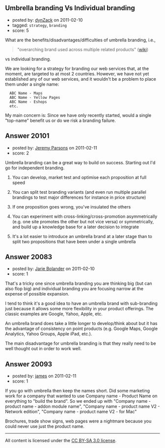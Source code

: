 ## Umbrella branding Vs Individual branding

- posted by: [dynZack](https://stackexchange.com/users/-1/4095-dynzack) on 2011-02-10
- tagged: `strategy`, `branding`
- score: 5

What are the benefits/disadvantages/difficulties of umbrella branding, i.e., 

> "overarching brand used across multiple related products" ([wiki][1])

vs individual branding. 

We are looking for a strategy for branding our web services that, at the moment, are targeted to at most 2 countries. However, we have not yet established any of our web services, and it wouldn't be a problem to place them under a single name: 
        
      ABC Name - Maps
      ABC Name - Yellow Pages
      ABC Name - Eshops
      etc.

My main concern is: Since we have only recently started, would a single "top-name" benefit us or do we risk a branding failure. 



  [1]: http://en.wikipedia.org/wiki/Umbrella_brand


## Answer 20101

- posted by: [Jeremy Parsons](https://stackexchange.com/users/-1/4291-jeremy-parsons) on 2011-02-11
- score: 2

Umbrella branding can be a great way to build on success. Starting out I'd go for independent branding.

1. You can develop, market test and optimise each proposition at full speed

2. You can split test branding variants (and even run multiple parallel brandings to test major differences for instance in price structure)

2. If one proposition goes wrong, you've insulated the others

3. You can experiment with cross-linking/cross-promotion asymmetrically (e.g. one site promotes the other but not vice versa) or symmetrically, and build up a knowledge base for a later decision to integrate

4. It's a lot easier to introduce an umbrella brand at a later stage than to split two propositions that have been under a single umbrella



## Answer 20083

- posted by: [Jarie Bolander](https://stackexchange.com/users/-1/585-jarie-bolander) on 2011-02-10
- score: 1

That's a tricky one since umbrella branding you are thinking big (but can also flop big) and individual branding you are focusing narrow at the expense of possible expansion.

I tend to think it's a good idea to have an umbrella brand with sub-branding just because it allows some more flexibility in your product offerings. The classic examples are Google, Yahoo, Apple, etc.

An umbrella brand does take a little longer to develop/think about but it has the advantage of consistency on point products (e.g. Google Maps, Google Analytics, Yahoo Groups, Apple iPad, etc.).

The main disadvantage for umbrella branding is that they really need to be well thought out in order to work well.




## Answer 20093

- posted by: [james](https://stackexchange.com/users/-1/5800-james) on 2011-02-11
- score: 1

If you go with umbrella then keep the names short. Did some marketing work for a company that wanted to use Company name - Product Name on everything to "build the brand". So we ended up with "Company name - product name - addon module name", "Company name - product name V2 - Network edition", "Company name - product name V2 - for Mac" 

Brochures, trade show signs, web pages were a nightmare because you could never use just the product name.



---

All content is licensed under the [CC BY-SA 3.0 license](https://creativecommons.org/licenses/by-sa/3.0/).
